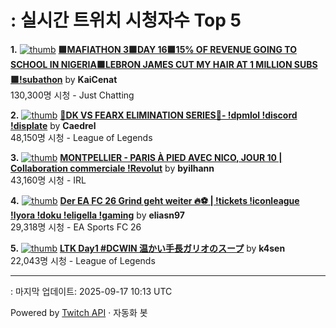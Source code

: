 # : 실시간 트위치 시청자수 Top 5

**1.** [![thumb](https://static-cdn.jtvnw.net/previews-ttv/live_user_kaicenat-320x180.jpg)](https://twitch.tv/KaiCenat)
**[🟪MAFIATHON 3🟪DAY 16🟪15% OF REVENUE GOING TO SCHOOL IN NIGERIA🟪LEBRON JAMES CUT MY HAIR AT 1 MILLION SUBS🟪!subathon](https://twitch.tv/KaiCenat)** by **KaiCenat**<br>130,300명 시청  - Just Chatting

**2.** [![thumb](https://static-cdn.jtvnw.net/previews-ttv/live_user_caedrel-320x180.jpg)](https://twitch.tv/Caedrel)
**[🔴DK VS FEARX ELIMINATION SERIES🔴-  !dpmlol !discord !displate](https://twitch.tv/Caedrel)** by **Caedrel**<br>48,150명 시청  - League of Legends

**3.** [![thumb](https://static-cdn.jtvnw.net/previews-ttv/live_user_byilhann-320x180.jpg)](https://twitch.tv/byilhann)
**[MONTPELLIER - PARIS À PIED AVEC NICO, JOUR 10 | Collaboration commerciale !Revolut](https://twitch.tv/byilhann)** by **byilhann**<br>43,160명 시청  - IRL

**4.** [![thumb](https://static-cdn.jtvnw.net/previews-ttv/live_user_eliasn97-320x180.jpg)](https://twitch.tv/eliasn97)
**[Der EA FC 26 Grind geht weiter 🔥⚽️ | !tickets !iconleague !lyora !doku !eligella !gaming](https://twitch.tv/eliasn97)** by **eliasn97**<br>29,318명 시청  - EA Sports FC 26

**5.** [![thumb](https://static-cdn.jtvnw.net/previews-ttv/live_user_k4sen-320x180.jpg)](https://twitch.tv/k4sen)
**[LTK Day1 #DCWIN 温かい手長ガリオのスープ](https://twitch.tv/k4sen)** by **k4sen**<br>22,043명 시청  - League of Legends


---
: 마지막 업데이트: 2025-09-17 10:13 UTC

Powered by [Twitch API](https://dev.twitch.tv/docs/api/reference) · 자동화 봇